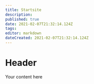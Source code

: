 ```yaml
---
title: Startsite
description: 
published: true
date: 2021-02-07T21:32:14.124Z
tags: 
editor: markdown
dateCreated: 2021-02-07T21:32:14.124Z
---
```


# Header
Your content here